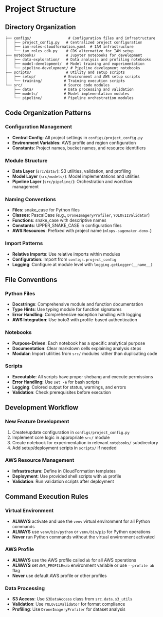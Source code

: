 # Project Structure

## Directory Organization

```
├── configs/                 # Configuration files and infrastructure
│   ├── project_config.py   # Centralized project configuration
│   ├── iam-roles-cloudformation.yaml  # IAM infrastructure
│   └── iam_roles_cdk.py    # CDK alternative for IAM setup
├── notebooks/              # Jupyter notebooks for development
│   ├── data-exploration/   # Data analysis and profiling notebooks
│   ├── model-development/  # Model training and experimentation
│   └── pipeline-development/ # Pipeline development notebooks
├── scripts/                # Utility and setup scripts
│   ├── setup/             # Environment and AWS setup scripts
│   └── training/          # Training execution scripts
└── src/                   # Source code modules
    ├── data/              # Data processing and validation
    ├── models/            # Model implementation modules
    └── pipeline/          # Pipeline orchestration modules
```

## Code Organization Patterns

### Configuration Management
- **Central Config**: All project settings in `configs/project_config.py`
- **Environment Variables**: AWS profile and region configuration
- **Constants**: Project names, bucket names, and resource identifiers

### Module Structure
- **Data Layer** (`src/data/`): S3 utilities, validation, and profiling
- **Model Layer** (`src/models/`): Model implementations and utilities
- **Pipeline Layer** (`src/pipeline/`): Orchestration and workflow management

### Naming Conventions
- **Files**: snake_case for Python files
- **Classes**: PascalCase (e.g., `DroneImageryProfiler`, `YOLOv11Validator`)
- **Functions**: snake_case with descriptive names
- **Constants**: UPPER_SNAKE_CASE in configuration files
- **AWS Resources**: Prefixed with project name (`mlops-sagemaker-demo-`)

### Import Patterns
- **Relative Imports**: Use relative imports within modules
- **Configuration**: Import from `configs.project_config`
- **Logging**: Configure at module level with `logging.getLogger(__name__)`

## File Conventions

### Python Files
- **Docstrings**: Comprehensive module and function documentation
- **Type Hints**: Use typing module for function signatures
- **Error Handling**: Comprehensive exception handling with logging
- **AWS Integration**: Use boto3 with profile-based authentication

### Notebooks
- **Purpose-Driven**: Each notebook has a specific analytical purpose
- **Documentation**: Clear markdown cells explaining analysis steps
- **Modular**: Import utilities from `src/` modules rather than duplicating code

### Scripts
- **Executable**: All scripts have proper shebang and execute permissions
- **Error Handling**: Use `set -e` for bash scripts
- **Logging**: Colored output for status, warnings, and errors
- **Validation**: Check prerequisites before execution

## Development Workflow

### New Feature Development
1. Create/update configuration in `configs/project_config.py`
2. Implement core logic in appropriate `src/` module
3. Create notebook for experimentation in relevant `notebooks/` subdirectory
4. Add setup/deployment scripts in `scripts/` if needed

### AWS Resource Management
- **Infrastructure**: Define in CloudFormation templates
- **Deployment**: Use provided shell scripts with `ab` profile
- **Validation**: Run validation scripts after deployment

## Command Execution Rules

### Virtual Environment
- **ALWAYS** activate and use the `venv` virtual environment for all Python commands
- **ALWAYS** use `venv/bin/python` or `venv/bin/pip` for Python operations
- **Never** run Python commands without the virtual environment activated

### AWS Profile
- **ALWAYS** use the AWS profile called `ab` for all AWS operations
- **ALWAYS** set `AWS_PROFILE=ab` environment variable or use `--profile ab` flag
- **Never** use default AWS profile or other profiles

### Data Processing
- **S3 Access**: Use `S3DataAccess` class from `src.data.s3_utils`
- **Validation**: Use `YOLOv11Validator` for format compliance
- **Profiling**: Use `DroneImageryProfiler` for dataset analysis